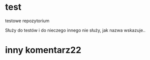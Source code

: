# test
testowe repozytorium

Służy do testów i do nieczego innego nie służy, jak nazwa wskazuje..

# inny komentarz22

